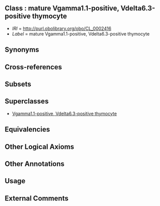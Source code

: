
## Class : mature Vgamma1.1-positive, Vdelta6.3-positive thymocyte

 * *IRI* = http://purl.obolibrary.org/obo/CL_0002416
 * *Label* = mature Vgamma1.1-positive, Vdelta6.3-positive thymocyte

## Synonyms


## Cross-references


## Subsets


## Superclasses

 * [Vgamma1.1-positive, Vdelta6.3-positive thymocyte](../../CL/12/CL_0002412.md)

## Equivalencies


## Other Logical Axioms


## Other Annotations


## Usage


## External Comments

